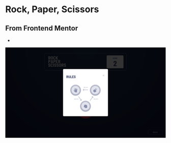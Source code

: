 # Rock, Paper, Scissors

## From Frontend Mentor

-

![Screenshor mostrando a tela inicial para Desktop](/public/desktopRules.png "Main Game Desktop")